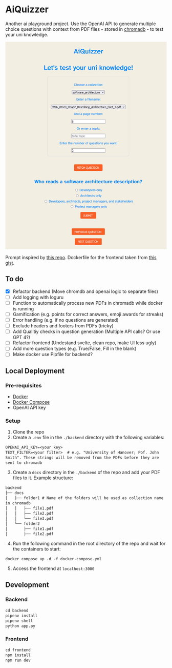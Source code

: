 # AiQuizzer
Another ai playground project. Use the OpenAI API to generate multiple choice questions with context from PDF files - stored in [chromadb](https://github.com/chroma-core/chroma) - to test your uni knowledge.

![Screenshot of AiQuizzer](screenshot.png)

Prompt inspired by [this repo](https://github.com/quentin-mckay/AI-Quiz-Generator). Dockerfile for the frontend taken from [this gist](https://gist.github.com/AradAlvand/04b2cad14b00e5ffe8ec96a3afbb34fb).

## To do
- [x] Refactor backend (Move chromdb and openai logic to separate files)
- [ ] Add logging with loguru
- [ ] Function to automatically process new PDFs in chromadb while docker is running
- [ ] Gamification (e.g. points for correct answers, emoji awards for streaks)
- [ ] Error handling (e.g. if no questions are generated)
- [ ] Exclude headers and footers from PDFs (tricky)
- [ ] Add Qualitiy checks in question generation (Multiple API calls? Or use GPT 4?)
- [ ] Refactor frontend (Undestand svelte, clean repo, make UI less ugly)
- [ ] Add more question types (e.g. True/False, Fill in the blank)
- [ ] Make docker use Pipfile for backend?

## Local Deployment

### Pre-requisites
- [Docker](https://docs.docker.com/get-docker/)
- [Docker Compose](https://docs.docker.com/compose/install/)
- OpenAI API key

### Setup

1. Clone the repo
2. Create a `.env` file in the `./backend` directory with the following variables:
```
OPENAI_API_KEY=<your key>
TEXT_FILTER=<your filter>  # e.g. "University of Hanover; Pof. John Smith". These strings will be removed from the PDFs before they are sent to chromadb
```
3. Create a `docs` directory in the `./backend` of the repo and add your PDF files to it. Example structure:
```
backend
├── docs
│   ├── folder1 # Name of the folders will be used as collection name in chromadb
│   │   ├── file1.pdf
│   │   ├── file2.pdf
│   │   └── file3.pdf
│   └── folder2
│       ├── file1.pdf
│       ├── file2.pdf
```
4. Run the following command in the root directory of the repo and wait for the containers to start:
```
docker compose up -d -f docker-compose.yml
```
5. Access the frontend at `localhost:3000`

## Development

### Backend

```
cd backend
pipenv install
pipenv shell
python app.py
```

### Frontend
```
cd frontend
npm install
npm run dev
```
